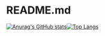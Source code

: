 # README.md

[![Anurag's GitHub stats](https://github-readme-stats.vercel.app/api?username=airmomo)](https://github.com/anuraghazra/github-readme-stats)[![Top Langs](https://github-readme-stats.vercel.app/api/top-langs/?username=airmomo&layout=compact&theme=buefy&hide_border=true)](https://github.com/anuraghazra/github-readme-stats)
